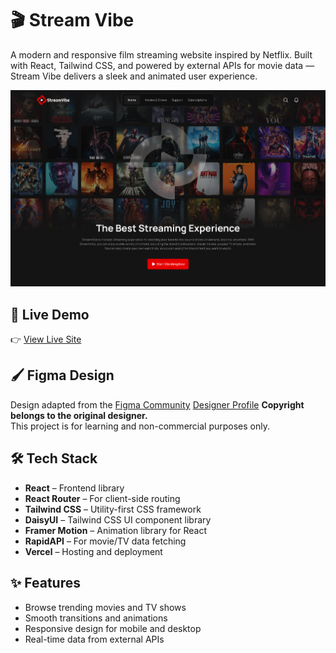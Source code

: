 # 🎬 Stream Vibe

A modern and responsive film streaming website inspired by Netflix. Built with React, Tailwind CSS, and powered by external APIs for movie data — Stream Vibe delivers a sleek and animated user experience.

![Stream Vibe Banner](/public/assets/Screenshot%202025-04-21%20010049.png)

## 🚀 Live Demo

👉 [View Live Site](https://stream-vibe-mu.vercel.app/)

## 🖌️ Figma Design

Design adapted from the [Figma Community](https://www.figma.com/community/file/1294589591426976269)
[Designer Profile](https://www.figma.com/@praha)
**Copyright belongs to the original designer.**  
This project is for learning and non-commercial purposes only.

## 🛠️ Tech Stack

- **React** – Frontend library
- **React Router** – For client-side routing
- **Tailwind CSS** – Utility-first CSS framework
- **DaisyUI** – Tailwind CSS UI component library
- **Framer Motion** – Animation library for React
- **RapidAPI** – For movie/TV data fetching
- **Vercel** – Hosting and deployment

## ✨ Features

- Browse trending movies and TV shows
- Smooth transitions and animations
- Responsive design for mobile and desktop
- Real-time data from external APIs


